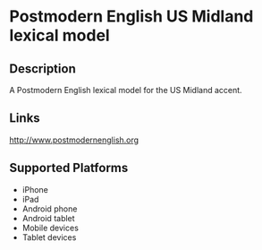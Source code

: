 Postmodern English US Midland lexical model
===================

Description
-----------

A Postmodern English lexical model for the US Midland accent.

Links
-----
http://www.postmodernenglish.org

Supported Platforms
-------------------
 * iPhone
 * iPad
 * Android phone
 * Android tablet
 * Mobile devices
 * Tablet devices
